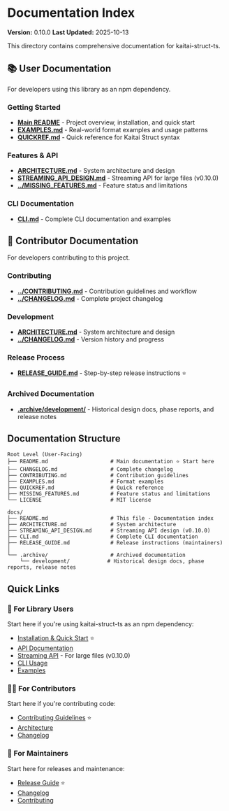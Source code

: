 # Documentation Index

**Version:** 0.10.0
**Last Updated:** 2025-10-13

This directory contains comprehensive documentation for kaitai-struct-ts.

## 📚 User Documentation

For developers using this library as an npm dependency.

### Getting Started

- **[Main README](../README.md)** - Project overview, installation, and quick start
- **[EXAMPLES.md](../EXAMPLES.md)** - Real-world format examples and usage patterns
- **[QUICKREF.md](../QUICKREF.md)** - Quick reference for Kaitai Struct syntax

### Features & API

- **[ARCHITECTURE.md](./ARCHITECTURE.md)** - System architecture and design
- **[STREAMING_API_DESIGN.md](./STREAMING_API_DESIGN.md)** - Streaming API for large files (v0.10.0)
- **[../MISSING_FEATURES.md](../MISSING_FEATURES.md)** - Feature status and limitations

### CLI Documentation

- **[CLI.md](./CLI.md)** - Complete CLI documentation and examples

## 🔧 Contributor Documentation

For developers contributing to this project.

### Contributing

- **[../CONTRIBUTING.md](../CONTRIBUTING.md)** - Contribution guidelines and workflow
- **[../CHANGELOG.md](../CHANGELOG.md)** - Complete project changelog

### Development

- **[ARCHITECTURE.md](./ARCHITECTURE.md)** - System architecture and design
- **[../CHANGELOG.md](../CHANGELOG.md)** - Version history and progress

### Release Process

- **[RELEASE_GUIDE.md](./RELEASE_GUIDE.md)** - Step-by-step release instructions ⭐

### Archived Documentation

- **[.archive/development/](./.archive/development/)** - Historical design docs, phase reports, and release notes

## Documentation Structure

```
Root Level (User-Facing)
├── README.md                    # Main documentation ⭐ Start here
├── CHANGELOG.md                 # Complete changelog
├── CONTRIBUTING.md              # Contribution guidelines
├── EXAMPLES.md                  # Format examples
├── QUICKREF.md                  # Quick reference
├── MISSING_FEATURES.md          # Feature status and limitations
└── LICENSE                      # MIT license

docs/
├── README.md                    # This file - Documentation index
├── ARCHITECTURE.md              # System architecture
├── STREAMING_API_DESIGN.md      # Streaming API design (v0.10.0)
├── CLI.md                       # Complete CLI documentation
├── RELEASE_GUIDE.md             # Release instructions (maintainers)
│
└── .archive/                    # Archived documentation
    └── development/            # Historical design docs, phase reports, release notes
```

## Quick Links

### 👤 For Library Users

Start here if you're using kaitai-struct-ts as an npm dependency:

- [Installation & Quick Start](../README.md#installation) ⭐
- [API Documentation](../README.md#api-documentation)
- [Streaming API](./STREAMING_API_DESIGN.md) - For large files (v0.10.0)
- [CLI Usage](./CLI.md)
- [Examples](../EXAMPLES.md)

### 👨‍💻 For Contributors

Start here if you're contributing code:

- [Contributing Guidelines](../CONTRIBUTING.md) ⭐
- [Architecture](./ARCHITECTURE.md)
- [Changelog](../CHANGELOG.md)

### 🔧 For Maintainers

Start here for releases and maintenance:

- [Release Guide](./RELEASE_GUIDE.md) ⭐
- [Changelog](../CHANGELOG.md)
- [Contributing](../CONTRIBUTING.md)
```
